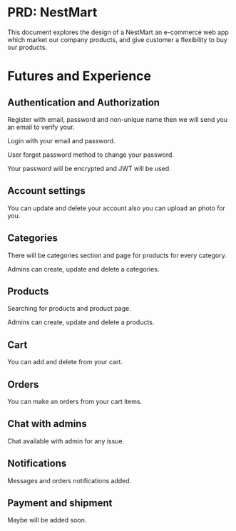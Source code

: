 # PRD: NestMart

This document explores the design of a NestMart an e-commerce web app which market our company products, and give customer a flexibility to buy our products.

# Futures and Experience

## Authentication and Authorization

Register with email, password and non-unique name then we will send you an email to verify your.

Login with your email and password.

User forget password method to change your password.

Your password will be encrypted and JWT will be used.


## Account settings

You can update and delete your account also you can upload an photo for you.

## Categories

There will be categories section and page for products for every category.

Admins can create, update and delete a categories.

## Products

Searching for products and product page.

Admins can create, update and delete a products.

## Cart

You can add and delete from your cart.

## Orders

You can make an orders from your cart items.

## Chat with admins

Chat available with admin for any issue.

## Notifications

Messages and orders notifications added.

## Payment and shipment

Maybe will be added soon.

